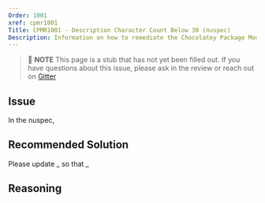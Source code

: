 ```yaml
---
Order: 1001
xref: cpmr1001
Title: CPMR1001 - Description Character Count Below 30 (nuspec)
Description: Information on how to remediate the Chocolatey Package Moderation Rule 1001
---
```


> :memo: **NOTE** This page is a stub that has not yet been filled out. If you have questions about this issue, please ask in the review or reach out on [Gitter](https://gitter.im/chocolatey/chocolatey.org)

## Issue

In the nuspec,

## Recommended Solution

Please update _ so that _

## Reasoning
